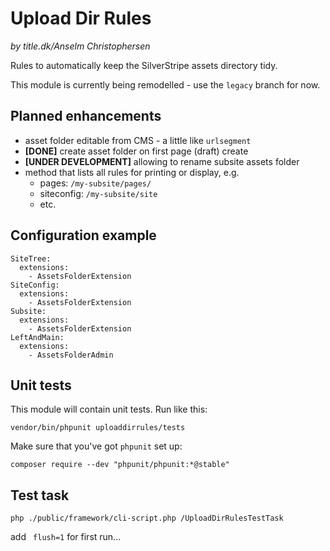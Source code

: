 # Upload Dir Rules

_by title.dk/Anselm Christophersen_


Rules to automatically keep the SilverStripe assets directory tidy.


This module is currently being remodelled - use the `legacy` branch for now.


## Planned enhancements

* asset folder editable from CMS - a little like `urlsegment`
* **[DONE]** create asset folder on first page (draft) create
* **[UNDER DEVELOPMENT]** allowing to rename subsite assets folder
* method that lists all rules for printing or display, e.g.
	* pages: `/my-subsite/pages/`
	* siteconfig: `/my-subsite/site`
	* etc.

## Configuration example

    SiteTree:
      extensions:
        - AssetsFolderExtension
    SiteConfig:
      extensions:
        - AssetsFolderExtension
    Subsite:
      extensions:
        - AssetsFolderExtension
    LeftAndMain:
      extensions:
        - AssetsFolderAdmin



## Unit tests

This module will contain unit tests. Run like this:

	vendor/bin/phpunit uploaddirrules/tests

Make sure that you've got `phpunit` set up:

	composer require --dev "phpunit/phpunit:*@stable"

## Test task


	php ./public/framework/cli-script.php /UploadDirRulesTestTask

add ` flush=1` for first run...